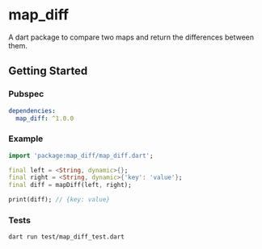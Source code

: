 # map_diff

A dart package to compare two maps and return the differences between them.

## Getting Started

### Pubspec

```yaml
dependencies:
  map_diff: ^1.0.0
```

### Example

```dart
import 'package:map_diff/map_diff.dart';

final left = <String, dynamic>{};
final right = <String, dynamic>{'key': 'value'};
final diff = mapDiff(left, right);

print(diff); // {key: value}
```

### Tests

```bash
dart run test/map_diff_test.dart
```